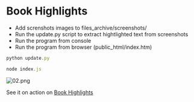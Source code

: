 # Book Highlights

- Add screnshots images to files_archive/screenshots/
- Run the update.py script to extract hightlighted text from screenshots
- Run the program from console
- Run the program from browser (public_html/index.htm)

~~~js
python update.py
~~~

~~~js
node index.js
~~~

![02.png](https://www.minte9.com/lib/images/github/book-highlights/highlight_02.png)


See it on action on [Book Highlights](https://www.minte9.com)
